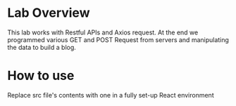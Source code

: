 # Lab Overview

This lab works with Restful APIs and Axios request. At the end we programmed various GET and POST Request from
servers and manipulating the data to build a blog.

# How to use

Replace src file's contents with one in a fully set-up React environment